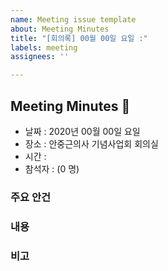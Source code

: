 ```yaml
---
name: Meeting issue template
about: Meeting Minutes
title: "[회의록] 00월 00일 요일 :"
labels: meeting
assignees: ''

---
```


## Meeting Minutes 📝

* 날짜 : 2020년 00월 00일 요일
* 장소 : 안중근의사 기념사업회 회의실
* 시간 :
* 참석자 : (0 명)

### 주요 안건

### 내용

### 비고
